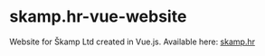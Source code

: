 # skamp.hr-vue-website
Website for Škamp Ltd created in Vue.js. Available here: [skamp.hr](https://skamp.hr/)
